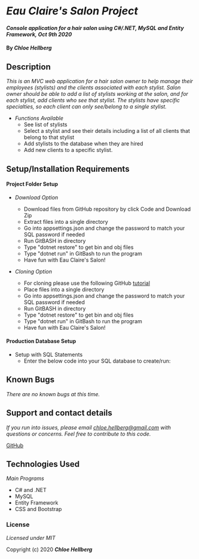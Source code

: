 # _Eau Claire's Salon Project_

#### _Console application for a hair salon using C#/.NET, MySQL and Entity Framework, Oct 9th 2020_

#### By _**Chloe Hellberg**_

## Description

_This is an MVC web application for a hair salon owner to help manage their employees (stylists) and the clients associated with each stylist. Salon owner should be able to add a list of stylists working at the salon, and for each stylist, add clients who see that stylist. The stylists have specific specialties, so each client can only see/belong to a single stylist._
  * _Functions Available_
    * See list of stylists
    * Select a stylist and see their details including a list of all clients that belong to that stylist
    * Add stylists to the database when they are hired
    * Add new clients to a specific stylist.
  

## Setup/Installation Requirements

#### Project Folder Setup
* _Download Option_
  * Download files from GitHub repository by click Code and Download Zip
  * Extract files into a single directory
  * Go into appsettings.json and change the password to match your SQL password if needed
  * Run GitBASH in directory
  * Type "dotnet restore" to get bin and obj files
  * Type "dotnet run" in GitBash to run the program
  * Have fun with Eau Claire's Salon!

* _Cloning Option_
  * For cloning please use the following GitHub [tutorial](https://docs.github.com/en/enterprise/2.16/user/github/creating-cloning-and-archiving-repositories/cloning-a-repository)
  * Place files into a single directory
  * Go into appsettings.json and change the password to match your SQL password if needed
  * Run GitBASH in directory
  * Type "dotnet restore" to get bin and obj files
  * Type "dotnet run" in GitBash to run the program
  * Have fun with Eau Claire's Salon!

#### Production Database Setup

* Setup with SQL Statements
  * Enter the below code into your SQL database to create/run: 


## Known Bugs

_There are no known bugs at this time._

## Support and contact details

_If you run into issues, please email chloe.hellberg@gmail.com with questions or concerns. Feel free to contribute to this code._

[GitHub](https://github.com/chloehellberg)

## Technologies Used

_Main Programs_
  * C# and .NET
  * MySQL
  * Entity Framework
  * CSS and Bootstrap

### License

*Licensed under MIT*

Copyright (c) 2020 **_Chloe Hellberg_**
